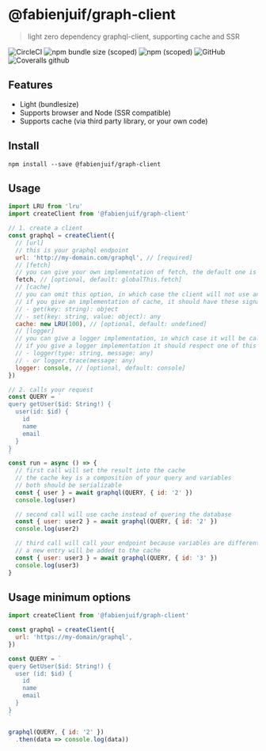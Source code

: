 # @fabienjuif/graph-client
> light zero dependency graphql-client, supporting cache and SSR

![CircleCI](https://img.shields.io/circleci/build/github/fabienjuif/graph-client.svg) ![npm bundle size (scoped)](https://img.shields.io/bundlephobia/minzip/@fabienjuif/graph-client.svg) ![npm (scoped)](https://img.shields.io/npm/v/@fabienjuif/graph-client.svg) ![GitHub](https://img.shields.io/github/license/fabienjuif/graph-client.svg) ![Coveralls github](https://img.shields.io/coveralls/github/fabienjuif/graph-client.svg)

## Features
- Light (bundlesize)
- Supports browser and Node (SSR compatible)
- Supports cache (via third party library, or your own code)

## Install
`npm install --save @fabienjuif/graph-client`

## Usage
```js
import LRU from 'lru'
import createClient from '@fabienjuif/graph-client'

// 1. create a client
const graphql = createClient({
  // [url]
  // this is your graphql endpoint
  url: 'http://my-domain.com/graphql', // [required]
  // [fetch]
  // you can give your own implementation of fetch, the default one is globalThis.fetch (if found)
  fetch, // [optional, default: globalThis.fetch]
  // [cache]
  // you can omit this option, in which case the client will not use any cache
  // if you give an implementation of cache, it should have these signatures accessibles:
  // - get(key: string): object
  // - set(key: string, value: object): any
  cache: new LRU(100), // [optional, default: undefined]
  // [logger]
  // you can give a logger implementation, in which case it will be called to trace unexpected errors
  // if you give a logger implementation it should respect one of this implementation:
  // - logger(type: string, message: any)
  // - or logger.trace(message: any)
  logger: console, // [optional, default: console]
})

// 2. calls your request
const QUERY = `
query getUser($id: String!) {
  user(id: $id) {
    id
    name
    email
  }
}
`
const run = async () => {
  // first call will set the result into the cache
  // the cache key is a composition of your query and variables
  // both should be serializable
  const { user } = await graphql(QUERY, { id: '2' })
  console.log(user)

  // second call will use cache instead of quering the database
  const { user: user2 } = await graphql(QUERY, { id: '2' })
  console.log(user2)

  // third call will call your endpoint because variables are differents
  // a new entry will be added to the cache
  const { user: user3 } = await graphql(QUERY, { id: '3' })
  console.log(user3)
}
```

## Usage minimum options
```js
import createClient from '@fabienjuif/graph-client'

const graphql = createClient({
  url: 'https://my-domain/graphql',
})

const QUERY = `
query GetUser($id: String!) {
  user (id: $id) {
    id
    name
    email
  }
}
`

graphql(QUERY, { id: '2' })
  .then(data => console.log(data))
```
